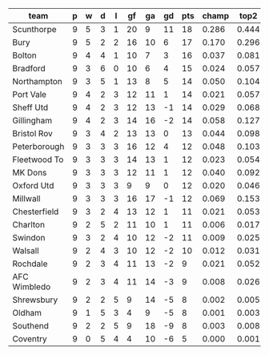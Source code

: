 |     team     | p | w | d | l | gf | ga | gd | pts | champ | top2  | top3  | top4  |  5-7  | bot4  | bot3  | bot2  |
|--------------|---|---|---|---|----|----|----|-----|-------|-------|-------|-------|-------|-------|-------|-------|
| Scunthorpe   | 9 | 5 | 3 | 1 | 20 |  9 | 11 |  18 | 0.286 | 0.444 | 0.552 | 0.638 | 0.162 | 0.004 | 0.002 | 0.000|
| Bury         | 9 | 5 | 2 | 2 | 16 | 10 |  6 |  17 | 0.170 | 0.296 | 0.404 | 0.488 | 0.193 | 0.012 | 0.007 | 0.004|
| Bolton       | 9 | 4 | 4 | 1 | 10 |  7 |  3 |  16 | 0.037 | 0.081 | 0.128 | 0.178 | 0.150 | 0.077 | 0.052 | 0.026|
| Bradford     | 9 | 3 | 6 | 0 | 10 |  6 |  4 |  15 | 0.024 | 0.057 | 0.100 | 0.145 | 0.150 | 0.096 | 0.064 | 0.036|
| Northampton  | 9 | 3 | 5 | 1 | 13 |  8 |  5 |  14 | 0.050 | 0.104 | 0.162 | 0.223 | 0.172 | 0.054 | 0.033 | 0.017|
| Port Vale    | 9 | 4 | 2 | 3 | 12 | 11 |  1 |  14 | 0.021 | 0.057 | 0.099 | 0.141 | 0.140 | 0.105 | 0.070 | 0.039|
| Sheff Utd    | 9 | 4 | 2 | 3 | 12 | 13 | -1 |  14 | 0.029 | 0.068 | 0.111 | 0.159 | 0.154 | 0.086 | 0.058 | 0.032|
| Gillingham   | 9 | 4 | 2 | 3 | 14 | 16 | -2 |  14 | 0.058 | 0.127 | 0.194 | 0.262 | 0.188 | 0.045 | 0.025 | 0.013|
| Bristol Rov  | 9 | 3 | 4 | 2 | 13 | 13 |  0 |  13 | 0.044 | 0.098 | 0.154 | 0.211 | 0.169 | 0.068 | 0.045 | 0.024|
| Peterborough | 9 | 3 | 3 | 3 | 16 | 12 |  4 |  12 | 0.048 | 0.103 | 0.157 | 0.216 | 0.161 | 0.062 | 0.041 | 0.023|
| Fleetwood To | 9 | 3 | 3 | 3 | 14 | 13 |  1 |  12 | 0.023 | 0.054 | 0.093 | 0.131 | 0.136 | 0.113 | 0.076 | 0.045|
| MK Dons      | 9 | 3 | 3 | 3 | 12 | 11 |  1 |  12 | 0.040 | 0.092 | 0.145 | 0.202 | 0.167 | 0.070 | 0.043 | 0.024|
| Oxford Utd   | 9 | 3 | 3 | 3 |  9 |  9 |  0 |  12 | 0.020 | 0.046 | 0.078 | 0.112 | 0.127 | 0.133 | 0.090 | 0.053|
| Millwall     | 9 | 3 | 3 | 3 | 16 | 17 | -1 |  12 | 0.069 | 0.153 | 0.231 | 0.305 | 0.193 | 0.038 | 0.025 | 0.013|
| Chesterfield | 9 | 3 | 2 | 4 | 13 | 12 |  1 |  11 | 0.021 | 0.053 | 0.090 | 0.131 | 0.127 | 0.116 | 0.076 | 0.042|
| Charlton     | 9 | 2 | 5 | 2 | 11 | 10 |  1 |  11 | 0.006 | 0.017 | 0.035 | 0.053 | 0.077 | 0.244 | 0.179 | 0.114|
| Swindon      | 9 | 3 | 2 | 4 | 10 | 12 | -2 |  11 | 0.009 | 0.025 | 0.047 | 0.071 | 0.097 | 0.193 | 0.136 | 0.082|
| Walsall      | 9 | 2 | 4 | 3 | 10 | 12 | -2 |  10 | 0.012 | 0.031 | 0.056 | 0.080 | 0.098 | 0.183 | 0.129 | 0.077|
| Rochdale     | 9 | 2 | 3 | 4 | 11 | 13 | -2 |   9 | 0.021 | 0.052 | 0.086 | 0.125 | 0.126 | 0.123 | 0.080 | 0.047|
| AFC Wimbledo | 9 | 2 | 3 | 4 | 11 | 14 | -3 |   9 | 0.008 | 0.026 | 0.047 | 0.073 | 0.100 | 0.186 | 0.132 | 0.082|
| Shrewsbury   | 9 | 2 | 2 | 5 |  9 | 14 | -5 |   8 | 0.002 | 0.005 | 0.011 | 0.018 | 0.033 | 0.445 | 0.354 | 0.248|
| Oldham       | 9 | 1 | 5 | 3 |  4 |  9 | -5 |   8 | 0.001 | 0.003 | 0.006 | 0.010 | 0.025 | 0.518 | 0.423 | 0.306|
| Southend     | 9 | 2 | 2 | 5 |  9 | 18 | -9 |   8 | 0.003 | 0.008 | 0.016 | 0.027 | 0.046 | 0.370 | 0.287 | 0.198|
| Coventry     | 9 | 0 | 5 | 4 |  4 | 10 | -6 |   5 | 0.000 | 0.001 | 0.002 | 0.003 | 0.011 | 0.660 | 0.573 | 0.456|
